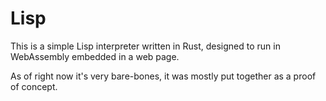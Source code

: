 # Lisp

This is a simple Lisp interpreter written in Rust, designed to run in WebAssembly embedded in a web page.

As of right now it's very bare-bones, it was mostly put together as a proof of concept.
